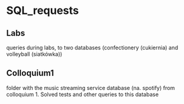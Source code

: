 # SQL_requests
## Labs
queries during labs, to two databases (confectionery (cukiernia)  and volleyball (siatkówka))
## Colloquium1
folder with the music streaming service database (na. spotify) from colloquium 1. Solved tests and other queries to this database
